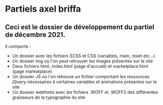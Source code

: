 # Partiels axel briffa

## Ceci est le dossier de développement du partiel de décembre 2021.

Il comporte :

- Un dossier avec les fichiers SCSS et CSS (variables, main, reset etc...)
- Un dossier img où l'on peut retrouver les images présentes sur le site
- Deux fichiers html, index.html (page d'accueil) et marketplace.html (page marketplace)
- Un dossier JS où l'on retrouve un fichier comportant les ressources jQuery nécessaires à certaines variables et animations présentes sur le site
- Un dossier webfonts avec les fichiers .WOFF et .WOFF2 des différentes graisseurs de la typographie du site


